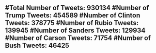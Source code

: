 #Total Number of Tweets: 930134 
#Number of Trump Tweets: 454589
#Number of Clinton Tweets: 378775
#Number of Rubio Tweets: 139945
#Number of Sanders Tweets: 129934
#Number of Carson Tweets: 71754
#Number of Bush Tweets: 46425
---
